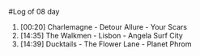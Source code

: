 #Log of 08 day

1. [00:20] Charlemagne - Detour Allure - Your Scars
1. [14:35] The Walkmen - Lisbon - Angela Surf City
1. [14:39] Ducktails - The Flower Lane - Planet Phrom
